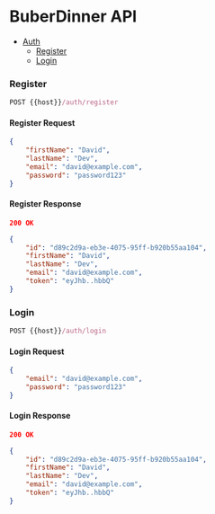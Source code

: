 # BuberDinner API

-   [Auth](#auth)
    -   [Register](#register)
    -   [Login](#login)

### Register

```js
POST {{host}}/auth/register
```

#### Register Request

```json
{
    "firstName": "David",
    "lastName": "Dev",
    "email": "david@example.com",
    "password": "password123"
}
```

#### Register Response

```json
200 OK
```

```json
{
    "id": "d89c2d9a-eb3e-4075-95ff-b920b55aa104",
    "firstName": "David",
    "lastName": "Dev",
    "email": "david@example.com",
    "token": "eyJhb..hbbQ"
}
```

### Login

```js
POST {{host}}/auth/login
```

#### Login Request

```json
{
    "email": "david@example.com",
    "password": "password123"
}
```

#### Login Response

```json
200 OK
```

```json
{
    "id": "d89c2d9a-eb3e-4075-95ff-b920b55aa104",
    "firstName": "David",
    "lastName": "Dev",
    "email": "david@example.com",
    "token": "eyJhb..hbbQ"
}
```
